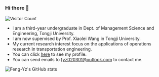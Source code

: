 ### Hi there 👋

![Visitor Count](https://profile-counter.glitch.me/Feng-Yz/count.svg)

- I am a third-year undergraduate in Dept. of Management Science and Engineering, Tongji University.
- I am now supervised by Prof. Xiaolei Wang in Tongji University.
- My current research interest focus on the applications of operations research in transportation engineering.
- You can click [here](https://sites.google.com/view/yuzhenfeng/about-me) to see my profile.
- You can send emails to fyz020301@outlook.com to contact me.

![Feng-Yz's GitHub stats](https://github-readme-stats.vercel.app/api?username=Feng-Yz&show_icons=true&theme=tokyonight)

<!--
**SL-Feng/SL-Feng** is a ✨ _special_ ✨ repository because its `README.md` (this file) appears on your GitHub profile.

Here are some ideas to get you started:

- 🔭 I’m currently working on ...
- 🌱 I’m currently learning ...
- 👯 I’m looking to collaborate on ...
- 🤔 I’m looking for help with ...
- 💬 Ask me about ...
- 📫 How to reach me: ...
- 😄 Pronouns: ...
- ⚡ Fun fact: ...

-->
